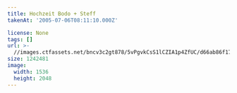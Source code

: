 ```yaml
---
title: Hochzeit Bodo + Steff
takenAt: '2005-07-06T08:11:10.000Z'

license: None
tags: []
url: >-
  //images.ctfassets.net/bncv3c2gt878/5vPgvkCsS1lCZIA1p4ZfUC/d66ab86f1765b945592f7334ad626bd0/hochzeit-bodo--steff_4560374034_o
size: 1242481
image:
  width: 1536
  height: 2048
---
```

